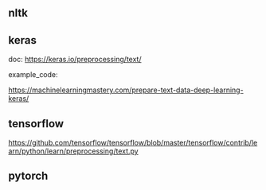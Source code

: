 

## nltk



## keras

doc: https://keras.io/preprocessing/text/

example_code:

https://machinelearningmastery.com/prepare-text-data-deep-learning-keras/


## tensorflow


https://github.com/tensorflow/tensorflow/blob/master/tensorflow/contrib/learn/python/learn/preprocessing/text.py



## pytorch
